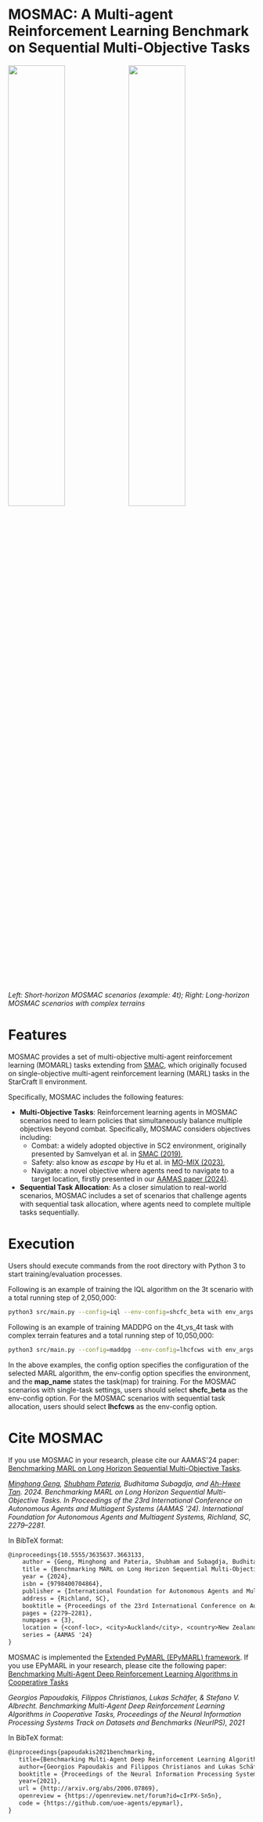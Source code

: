 # MOSMAC: A Multi-agent Reinforcement Learning Benchmark on Sequential Multi-Objective Tasks


<p float="left">
  <img src="/docs/imgs/short-horizon_mosmac.png" width="48%" />
  <img src="/docs/imgs/long-horizon_mosmac.png" width="48%" /> 
</p>
<p float="left">
  <em>Left: Short-horizon MOSMAC scenarios (example: 4t); Right: Long-horizon MOSMAC scenarios with complex terrains </em>
</p>


# Features

MOSMAC provides a set of multi-objective multi-agent reinforcement learning (MOMARL) tasks
extending from [SMAC](https://github.com/oxwhirl/smac), which originally focused on
single-objective multi-agent reinforcement learning (MARL) tasks in the StarCraft II environment.

Specifically, MOSMAC includes the following features:
- **Multi-Objective Tasks**: Reinforcement learning agents in MOSMAC scenarios need to learn
  policies that simultaneously balance multiple objectives beyond combat. Specifically, MOSMAC
  considers objectives including:
    - Combat: a widely adopted objective in SC2 environment, originally presented by Samvelyan
      et al. in [SMAC (2019)](https://github.com/oxwhirl/smac),
    - Safety: also know as _escape_  by Hu et al. in [MO-MIX (2023)](https://ieeexplore.ieee.org/document/10145811/),
    - Navigate: a novel objective where agents need to navigate to a target location,
      firstly presented in our [AAMAS paper (2024)](https://dl-acm-org.libproxy.smu.edu.sg/doi/10.5555/3635637.3663133).
- **Sequential Task Allocation**: As a closer simulation to real-world scenarios, MOSMAC
  includes a set of scenarios that challenge agents with sequential task allocation, where
  agents need to complete multiple tasks sequentially.

# Execution
Users should execute commands from the root directory with Python 3 to start training/evaluation processes.

Following is an example of training the IQL algorithm on the 3t scenario with a total running step of 2,050,000:

```sh
python3 src/main.py --config=iql --env-config=shcfc_beta with env_args.map_name=3t t_max=2050000
```

Following is an example of training MADDPG on the 4t_vs_4t task with complex terrain features and a total running step of 10,050,000:
```sh
python3 src/main.py --config=maddpg --env-config=lhcfcws with env_args.map_name=4t_vs_4t_large_complex env_args.final_target_index=13 env_args.obs_pathing_grid='True' cuda_id='cuda:0' t_max=10050000
```

In the above examples, the config option specifies the configuration of the selected MARL algorithm, the env-config option specifies the environment, and the **map_name** states the task(map) for training.
For the MOSMAC scenarios with single-task settings, users should select **shcfc_beta** as the env-config option.
For the MOSMAC scenarios with sequential task allocation, users should select **lhcfcws** as the env-config option.

# Cite MOSMAC
If you use MOSMAC in your research, please cite our AAMAS'24 paper: [Benchmarking MARL on Long Horizon Sequential Multi-Objective Tasks](https://dl.acm.org/doi/10.5555/3635637.3663133).

*[Minghong Geng](https://gengminghong.github.io/), [Shubham Pateria](https://spateria.github.io/), Budhitama Subagdja, and [Ah-Hwee Tan](https://sites.google.com/smu.edu.sg/ahtan). 2024.
Benchmarking MARL on Long Horizon Sequential Multi-Objective Tasks.
In Proceedings of the 23rd International Conference on Autonomous Agents and Multiagent Systems (AAMAS '24).
International Foundation for Autonomous Agents and Multiagent Systems, Richland, SC, 2279–2281.*

In BibTeX format:

```tex
@inproceedings{10.5555/3635637.3663133,
    author = {Geng, Minghong and Pateria, Shubham and Subagdja, Budhitama and Tan, Ah-Hwee},
    title = {Benchmarking MARL on Long Horizon Sequential Multi-Objective Tasks},
    year = {2024},
    isbn = {9798400704864},
    publisher = {International Foundation for Autonomous Agents and Multiagent Systems},
    address = {Richland, SC},
    booktitle = {Proceedings of the 23rd International Conference on Autonomous Agents and Multiagent Systems},
    pages = {2279–2281},
    numpages = {3},
    location = {<conf-loc>, <city>Auckland</city>, <country>New Zealand</country>, </conf-loc>},
    series = {AAMAS '24}
}
```

MOSMAC is implemented the  [Extended PyMARL (EPyMARL) framework](https://github.com/uoe-agents/epymarl).
If you use EPyMARL in your research, please cite the following paper: [Benchmarking Multi-Agent Deep Reinforcement Learning Algorithms in Cooperative Tasks](https://arxiv.org/abs/2006.07869)

*Georgios Papoudakis, Filippos Christianos, Lukas Schäfer, & Stefano V. Albrecht. Benchmarking Multi-Agent Deep Reinforcement Learning Algorithms in Cooperative Tasks, Proceedings of the Neural Information Processing Systems Track on Datasets and Benchmarks (NeurIPS), 2021*

In BibTeX format:

```tex
@inproceedings{papoudakis2021benchmarking,
   title={Benchmarking Multi-Agent Deep Reinforcement Learning Algorithms in Cooperative Tasks},
   author={Georgios Papoudakis and Filippos Christianos and Lukas Schäfer and Stefano V. Albrecht},
   booktitle = {Proceedings of the Neural Information Processing Systems Track on Datasets and Benchmarks (NeurIPS)},
   year={2021},
   url = {http://arxiv.org/abs/2006.07869},
   openreview = {https://openreview.net/forum?id=cIrPX-Sn5n},
   code = {https://github.com/uoe-agents/epymarl},
}
```

